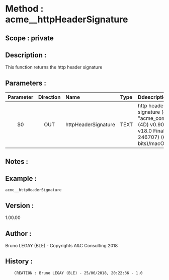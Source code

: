 ﻿# **Method :** acme__httpHeaderSignature## **Scope :** private## **Description :** This function returns the http header signature## **Parameters :** | Parameter | Direction | Name | Type | Ddescription | |:----:|:----:|:----|:----|:----| | $0 | OUT | httpHeaderSignature | TEXT | http header signature (e.g. "acme_component (4D) v0.90.12/4D v18.0 Final (Build 246707) (64 bits)/macOS") | ## **Notes :** ## **Example :** ```acme__httpHeaderSignature```## **Version :** 1.00.00## **Author :** Bruno LEGAY (BLE) - Copyrights A&C Consulting 2018## **History :**          CREATION : Bruno LEGAY (BLE) - 25/06/2018, 20:22:36 - 1.0